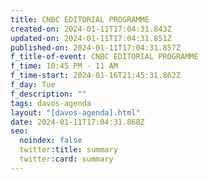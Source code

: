 ```yaml
---
title: CNBC EDITORIAL PROGRAMME
created-on: 2024-01-11T17:04:31.843Z
updated-on: 2024-01-11T17:04:31.851Z
published-on: 2024-01-11T17:04:31.857Z
f_title-of-event: CNBC EDITORIAL PROGRAMME
f_time: 10:45 PM - 11 AM
f_time-start: 2024-01-16T21:45:31.862Z
f_day: Tue
f_description: ""
tags: davos-agenda
layout: "[davos-agenda].html"
date: 2024-01-11T17:04:31.868Z
seo:
  noindex: false
  twitter:title: summary
  twitter:card: summary
---
```

